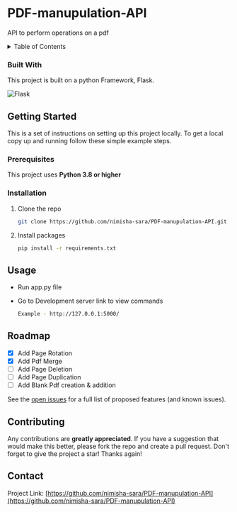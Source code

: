 # PDF-manupulation-API

API to perform operations on a pdf

<!-- TABLE OF CONTENTS -->
<details>
  <summary>Table of Contents</summary>
  <ol>
    <li><a href="#built-with">Built With</a></li>
    <li>
      <a href="#getting-started">Getting Started</a>
      <ul>
        <li><a href="#prerequisites">Prerequisites</a></li>
        <li><a href="#installation">Installation</a></li>
      </ul>
    </li>
    <li><a href="#usage">Usage</a></li>
    <li><a href="#roadmap">Roadmap</a></li>
    <li><a href="#contributing">Contributing</a></li>
    <li><a href="#contact">Contact</a></li>
  </ol>
</details>

### Built With

This project is built on a python Framework, Flask.

![Flask](https://img.shields.io/badge/flask-%23000.svg?style=for-the-badge&logo=flask&logoColor=white)

<!-- GETTING STARTED -->
## Getting Started

This is a set of instructions on setting up this project locally.
To get a local copy up and running follow these simple example steps.

### Prerequisites

This project uses **Python 3.8 or higher**

### Installation

1. Clone the repo
   ```sh
   git clone https://github.com/nimisha-sara/PDF-manupulation-API.git
   ```
2. Install  packages
   ```sh
   pip install -r requirements.txt
   ```

<!-- USAGE EXAMPLES -->
## Usage

- Run app.py file

- Go to Development server link to view commands
    ```sh
    Example - http://127.0.0.1:5000/
    ```


<!-- ROADMAP -->
## Roadmap

- [x] Add Page Rotation
- [x] Add Pdf Merge
- [ ] Add Page Deletion
- [ ] Add Page Duplication
- [ ] Add Blank Pdf creation & addition

See the [open issues](https://github.com/nimisha-sara/PDF-manupulation-API/issues) for a full list of proposed features (and known issues).

<!-- CONTRIBUTING -->
## Contributing

Any contributions are **greatly appreciated**.
If you have a suggestion that would make this better, please fork the repo and create a pull request. 
Don't forget to give the project a star! Thanks again!

<!-- CONTACT -->
## Contact

Project Link: [https://github.com/nimisha-sara/PDF-manupulation-API](https://github.com/nimisha-sara/PDF-manupulation-API)
